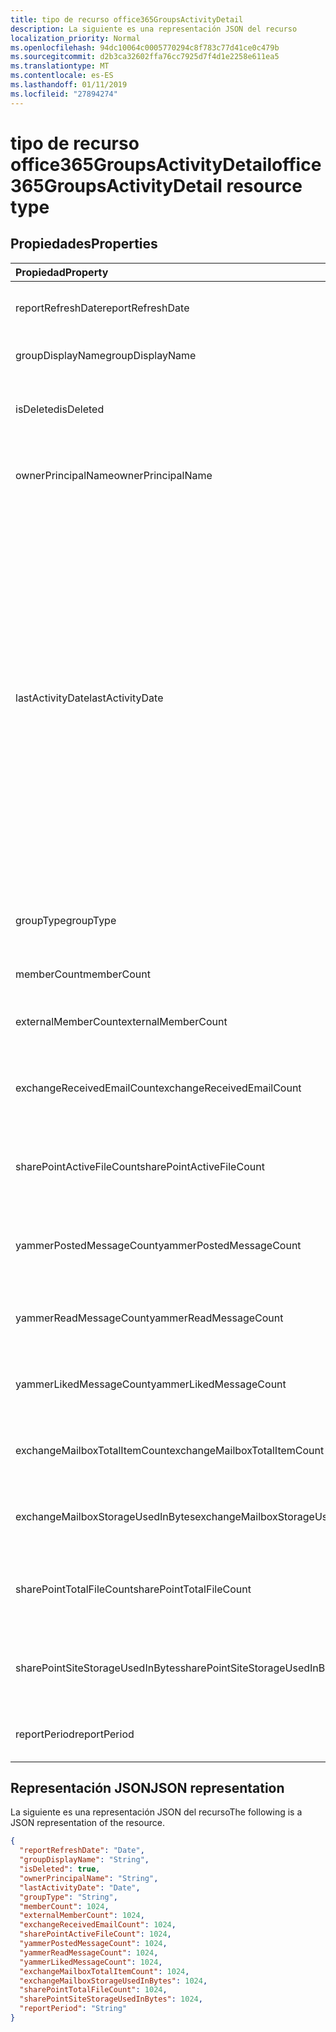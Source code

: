 ```yaml
---
title: tipo de recurso office365GroupsActivityDetail
description: La siguiente es una representación JSON del recurso
localization_priority: Normal
ms.openlocfilehash: 94dc10064c0005770294c8f783c77d41ce0c479b
ms.sourcegitcommit: d2b3ca32602ffa76cc7925d7f4d1e2258e611ea5
ms.translationtype: MT
ms.contentlocale: es-ES
ms.lasthandoff: 01/11/2019
ms.locfileid: "27894274"
---
```

# <a name="office365groupsactivitydetail-resource-type"></a><span data-ttu-id="d7e8f-103">tipo de recurso office365GroupsActivityDetail</span><span class="sxs-lookup"><span data-stu-id="d7e8f-103">office365GroupsActivityDetail resource type</span></span>

## <a name="properties"></a><span data-ttu-id="d7e8f-104">Propiedades</span><span class="sxs-lookup"><span data-stu-id="d7e8f-104">Properties</span></span>

| <span data-ttu-id="d7e8f-105">Propiedad</span><span class="sxs-lookup"><span data-stu-id="d7e8f-105">Property</span></span>                          | <span data-ttu-id="d7e8f-106">Tipo</span><span class="sxs-lookup"><span data-stu-id="d7e8f-106">Type</span></span>    | <span data-ttu-id="d7e8f-107">Description</span><span class="sxs-lookup"><span data-stu-id="d7e8f-107">Description</span></span>                              |
| :-------------------------------- | :------ | ---------------------------------------- |
| <span data-ttu-id="d7e8f-108">reportRefreshDate</span><span class="sxs-lookup"><span data-stu-id="d7e8f-108">reportRefreshDate</span></span>                 | <span data-ttu-id="d7e8f-109">Fecha</span><span class="sxs-lookup"><span data-stu-id="d7e8f-109">Date</span></span>    | <span data-ttu-id="d7e8f-110">La fecha más reciente del contenido.</span><span class="sxs-lookup"><span data-stu-id="d7e8f-110">The latest date of the content.</span></span>          |
| <span data-ttu-id="d7e8f-111">groupDisplayName</span><span class="sxs-lookup"><span data-stu-id="d7e8f-111">groupDisplayName</span></span>                  | <span data-ttu-id="d7e8f-112">Cadena</span><span class="sxs-lookup"><span data-stu-id="d7e8f-112">String</span></span>  | <span data-ttu-id="d7e8f-113">El nombre para mostrar del grupo.</span><span class="sxs-lookup"><span data-stu-id="d7e8f-113">The display name of the group.</span></span>           |
| <span data-ttu-id="d7e8f-114">isDeleted</span><span class="sxs-lookup"><span data-stu-id="d7e8f-114">isDeleted</span></span>                         | <span data-ttu-id="d7e8f-115">Booleano</span><span class="sxs-lookup"><span data-stu-id="d7e8f-115">Boolean</span></span> | <span data-ttu-id="d7e8f-116">Si este usuario se ha eliminado o suave eliminados.</span><span class="sxs-lookup"><span data-stu-id="d7e8f-116">Whether this user has been deleted or soft deleted.</span></span> |
| <span data-ttu-id="d7e8f-117">ownerPrincipalName</span><span class="sxs-lookup"><span data-stu-id="d7e8f-117">ownerPrincipalName</span></span>                | <span data-ttu-id="d7e8f-118">Cadena</span><span class="sxs-lookup"><span data-stu-id="d7e8f-118">String</span></span>  | <span data-ttu-id="d7e8f-119">El nombre de entidad de seguridad del propietario de grupo.</span><span class="sxs-lookup"><span data-stu-id="d7e8f-119">The group owner principal name.</span></span>          |
| <span data-ttu-id="d7e8f-120">lastActivityDate</span><span class="sxs-lookup"><span data-stu-id="d7e8f-120">lastActivityDate</span></span>                  | <span data-ttu-id="d7e8f-121">Fecha</span><span class="sxs-lookup"><span data-stu-id="d7e8f-121">Date</span></span>    | <span data-ttu-id="d7e8f-122">La fecha de última actividad para los siguientes escenarios: grupo de correo electrónico del buzón de correo recibido; usuario ve, edita, compartidos o sincronizados los archivos de biblioteca de documentos de SharePoint; usuario ve las páginas de SharePoint; usuario registrado, lea o había gustado los mensajes en grupos de Yammer.</span><span class="sxs-lookup"><span data-stu-id="d7e8f-122">The last activity date for the following scenarios:  group mailbox received email; user viewed, edited, shared, or synced files in SharePoint document library; user viewed SharePoint pages; user posted, read, or liked messages in Yammer groups.</span></span> |
| <span data-ttu-id="d7e8f-123">groupType</span><span class="sxs-lookup"><span data-stu-id="d7e8f-123">groupType</span></span>                         | <span data-ttu-id="d7e8f-124">Cadena</span><span class="sxs-lookup"><span data-stu-id="d7e8f-124">String</span></span>  | <span data-ttu-id="d7e8f-125">El tipo de grupo.</span><span class="sxs-lookup"><span data-stu-id="d7e8f-125">The group type.</span></span> <span data-ttu-id="d7e8f-126">Los valores posibles son: **público** o **privado**.</span><span class="sxs-lookup"><span data-stu-id="d7e8f-126">Possible values are: **Public** or **Private**.</span></span> |
| <span data-ttu-id="d7e8f-127">memberCount</span><span class="sxs-lookup"><span data-stu-id="d7e8f-127">memberCount</span></span>                       | <span data-ttu-id="d7e8f-128">Int64</span><span class="sxs-lookup"><span data-stu-id="d7e8f-128">Int64</span></span>   | <span data-ttu-id="d7e8f-129">El recuento de miembros de grupo.</span><span class="sxs-lookup"><span data-stu-id="d7e8f-129">The group member count.</span></span>                  |
| <span data-ttu-id="d7e8f-130">externalMemberCount</span><span class="sxs-lookup"><span data-stu-id="d7e8f-130">externalMemberCount</span></span>               | <span data-ttu-id="d7e8f-131">Int64</span><span class="sxs-lookup"><span data-stu-id="d7e8f-131">Int64</span></span>   | <span data-ttu-id="d7e8f-132">El recuento de miembros externos del grupo.</span><span class="sxs-lookup"><span data-stu-id="d7e8f-132">The group external member count.</span></span>         |
| <span data-ttu-id="d7e8f-133">exchangeReceivedEmailCount</span><span class="sxs-lookup"><span data-stu-id="d7e8f-133">exchangeReceivedEmailCount</span></span>        | <span data-ttu-id="d7e8f-134">Int64</span><span class="sxs-lookup"><span data-stu-id="d7e8f-134">Int64</span></span>   | <span data-ttu-id="d7e8f-135">El número de correo electrónico que recibió el buzón de correo de grupo.</span><span class="sxs-lookup"><span data-stu-id="d7e8f-135">The number of email that the group mailbox received.</span></span> |
| <span data-ttu-id="d7e8f-136">sharePointActiveFileCount</span><span class="sxs-lookup"><span data-stu-id="d7e8f-136">sharePointActiveFileCount</span></span>         | <span data-ttu-id="d7e8f-137">Int64</span><span class="sxs-lookup"><span data-stu-id="d7e8f-137">Int64</span></span>   | <span data-ttu-id="d7e8f-138">El número de archivos activos en el sitio de grupo de SharePoint.</span><span class="sxs-lookup"><span data-stu-id="d7e8f-138">The number of active files in SharePoint Group site.</span></span> |
| <span data-ttu-id="d7e8f-139">yammerPostedMessageCount</span><span class="sxs-lookup"><span data-stu-id="d7e8f-139">yammerPostedMessageCount</span></span>          | <span data-ttu-id="d7e8f-140">Int64</span><span class="sxs-lookup"><span data-stu-id="d7e8f-140">Int64</span></span>   | <span data-ttu-id="d7e8f-141">El número de los mensajes enviados a grupos de Yammer.</span><span class="sxs-lookup"><span data-stu-id="d7e8f-141">The number of messages posted to Yammer groups.</span></span> |
| <span data-ttu-id="d7e8f-142">yammerReadMessageCount</span><span class="sxs-lookup"><span data-stu-id="d7e8f-142">yammerReadMessageCount</span></span>            | <span data-ttu-id="d7e8f-143">Int64</span><span class="sxs-lookup"><span data-stu-id="d7e8f-143">Int64</span></span>   | <span data-ttu-id="d7e8f-144">El número de mensajes leídos en grupos de Yammer.</span><span class="sxs-lookup"><span data-stu-id="d7e8f-144">The number of messages read in Yammer groups.</span></span> |
| <span data-ttu-id="d7e8f-145">yammerLikedMessageCount</span><span class="sxs-lookup"><span data-stu-id="d7e8f-145">yammerLikedMessageCount</span></span>           | <span data-ttu-id="d7e8f-146">Int64</span><span class="sxs-lookup"><span data-stu-id="d7e8f-146">Int64</span></span>   | <span data-ttu-id="d7e8f-147">El número de mensajes en grupos de Yammer.</span><span class="sxs-lookup"><span data-stu-id="d7e8f-147">The number of messages liked in Yammer groups.</span></span> |
| <span data-ttu-id="d7e8f-148">exchangeMailboxTotalItemCount</span><span class="sxs-lookup"><span data-stu-id="d7e8f-148">exchangeMailboxTotalItemCount</span></span>     | <span data-ttu-id="d7e8f-149">Int64</span><span class="sxs-lookup"><span data-stu-id="d7e8f-149">Int64</span></span>   | <span data-ttu-id="d7e8f-150">El número de elementos en el buzón de correo de grupo.</span><span class="sxs-lookup"><span data-stu-id="d7e8f-150">The number of items in the group mailbox.</span></span> |
| <span data-ttu-id="d7e8f-151">exchangeMailboxStorageUsedInBytes</span><span class="sxs-lookup"><span data-stu-id="d7e8f-151">exchangeMailboxStorageUsedInBytes</span></span> | <span data-ttu-id="d7e8f-152">Int64</span><span class="sxs-lookup"><span data-stu-id="d7e8f-152">Int64</span></span>   | <span data-ttu-id="d7e8f-153">El almacenamiento utilizado del buzón de grupo.</span><span class="sxs-lookup"><span data-stu-id="d7e8f-153">The storage used of the group mailbox.</span></span>   |
| <span data-ttu-id="d7e8f-154">sharePointTotalFileCount</span><span class="sxs-lookup"><span data-stu-id="d7e8f-154">sharePointTotalFileCount</span></span>          | <span data-ttu-id="d7e8f-155">Int64</span><span class="sxs-lookup"><span data-stu-id="d7e8f-155">Int64</span></span>   | <span data-ttu-id="d7e8f-156">El número total de archivos en el sitio de grupo de SharePoint.</span><span class="sxs-lookup"><span data-stu-id="d7e8f-156">The total number of files in SharePoint Group site.</span></span> |
| <span data-ttu-id="d7e8f-157">sharePointSiteStorageUsedInBytes</span><span class="sxs-lookup"><span data-stu-id="d7e8f-157">sharePointSiteStorageUsedInBytes</span></span>  | <span data-ttu-id="d7e8f-158">Int64</span><span class="sxs-lookup"><span data-stu-id="d7e8f-158">Int64</span></span>   | <span data-ttu-id="d7e8f-159">El almacenamiento usado por el sitio de grupo de SharePoint.</span><span class="sxs-lookup"><span data-stu-id="d7e8f-159">The storage used by SharePoint Group site.</span></span> |
| <span data-ttu-id="d7e8f-160">reportPeriod</span><span class="sxs-lookup"><span data-stu-id="d7e8f-160">reportPeriod</span></span>                      | <span data-ttu-id="d7e8f-161">Cadena</span><span class="sxs-lookup"><span data-stu-id="d7e8f-161">String</span></span>  | <span data-ttu-id="d7e8f-162">El número de días que cubre el informe.</span><span class="sxs-lookup"><span data-stu-id="d7e8f-162">The number of days the report covers.</span></span>    |

## <a name="json-representation"></a><span data-ttu-id="d7e8f-163">Representación JSON</span><span class="sxs-lookup"><span data-stu-id="d7e8f-163">JSON representation</span></span>

<span data-ttu-id="d7e8f-164">La siguiente es una representación JSON del recurso</span><span class="sxs-lookup"><span data-stu-id="d7e8f-164">The following is a JSON representation of the resource.</span></span>

<!-- {
  "blockType": "resource",
  "@odata.type": "microsoft.graph.office365GroupsActivityDetail"
} -->

```json
{
  "reportRefreshDate": "Date", 
  "groupDisplayName": "String", 
  "isDeleted": true, 
  "ownerPrincipalName": "String", 
  "lastActivityDate": "Date", 
  "groupType": "String", 
  "memberCount": 1024, 
  "externalMemberCount": 1024, 
  "exchangeReceivedEmailCount": 1024, 
  "sharePointActiveFileCount": 1024, 
  "yammerPostedMessageCount": 1024, 
  "yammerReadMessageCount": 1024, 
  "yammerLikedMessageCount": 1024, 
  "exchangeMailboxTotalItemCount": 1024, 
  "exchangeMailboxStorageUsedInBytes": 1024, 
  "sharePointTotalFileCount": 1024, 
  "sharePointSiteStorageUsedInBytes": 1024, 
  "reportPeriod": "String"
}
```
